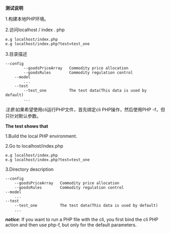 **测试说明**

1.构建本地PHP环境。

2.访问localhost / index . php   
        
    e.g localhost/index.php
    e.g localhost/index.php?test=test_one

3.目录描述
    
    --config   
            --goodsPriceArray   Commodity price allocation
            --goodsRules        Commodity regulation control
        --model
            ...
        --test
            --test_one          The test data(This data is used by default)
            ...
        
_注意_:如果希望使用cli运行PHP文件，首先绑定cli PHP操作，然后使用PHP -f，但只针对默认参数。




**The test shows that**

1.Build the local PHP environment.

2.Go to localhost/index.php
    
    e.g localhost/index.php
    e.g localhost/index.php?test=test_one
3.Directory description

    --config   
        --goodsPriceArray   Commodity price allocation
        --goodsRules        Commodity regulation control
    --model
        ...
    --test
        --test_one          The test data(This data is used by default)
        ...
        
 _**notice**_: If you want to run a PHP file with the cli, you first bind the cli PHP action and then use php-f, but only for the default parameters.